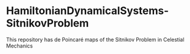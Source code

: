 # HamiltonianDynamicalSystems-SitnikovProblem
This repository has de Poincaré maps of the Sitnikov Problem in Celestial Mechanics
